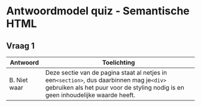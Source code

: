 # Antwoordmodel quiz - Semantische HTML

## Vraag 1

| Antwoord     | Toelichting                                                                                                                                                                  |
|--------------|------------------------------------------------------------------------------------------------------------------------------------------------------------------------------|
| B. Niet waar | Deze sectie van de pagina staat al netjes in een`<section>`, dus daarbinnen mag je`<div>` gebruiken als het puur voor de styling nodig is en geen inhoudelijke waarde heeft. |


